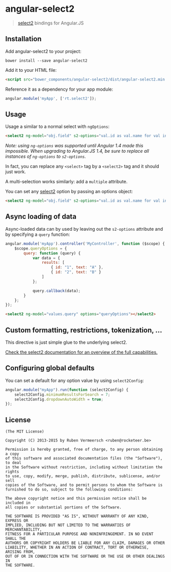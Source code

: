 # angular-select2

> [select2](http://ivaynberg.github.io/select2/) bindings for Angular.JS

## Installation
Add angular-select2 to your project:

```
bower install --save angular-select2
```

Add it to your HTML file:

```html
<script src="bower_components/angular-select2/dist/angular-select2.min.js"></script>
```

Reference it as a dependency for your app module:

```js
angular.module('myApp', ['rt.select2']);
```

## Usage
Usage a similar to a normal select with `ngOptions`:

```html
<select2 ng-model="obj.field" s2-options="val.id as val.name for val in values"></select2>
```

*Note: using `ng-options` was supported until Angular 1.4 made this impossible. When upgrading to Angular.JS 1.4, be sure to replace all instances of `ng-options` to `s2-options`.*

In fact, you can replace any `<select>` tag by a `<select2>` tag and it should just work.

A multi-selection works similarly: add a `multiple` attribute.

You can set any [select2](http://ivaynberg.github.io/select2/) option by passing an options object:

```html
<select2 ng-model="obj.field" s2-options="val.id as val.name for val in values" options="{ allowClear: true }"></select2>
```

## Async loading of data
Async-loaded data can by used by leaving out the `s2-options` attribute and by specifying a `query` function:

```js
angular.module('myApp').controller('MyController', function ($scope) {
    $scope.queryOptions = {
        query: function (query) {
            var data = {
                results: [
                    { id: "1", text: "A" },
                    { id: "2", text: "B" }
                ]
            };

            query.callback(data);
        }
    };
});
```

```html
<select2 ng-model="values.query" options="queryOptions"></select2>
```

## Custom formatting, restrictions, tokenization, ...
This directive is just simple glue to the underlying select2.

[Check the select2 documentation for an overview of the full capabilities.](http://ivaynberg.github.io/select2/)

## Configuring global defaults
You can set a default for any option value by using `select2Config`:

```js
angular.module("myApp").run(function (select2Config) {
    select2Config.minimumResultsForSearch = 7;
    select2Config.dropdownAutoWidth = true;
});
```

## License 

    (The MIT License)

    Copyright (C) 2013-2015 by Ruben Vermeersch <ruben@rocketeer.be>

    Permission is hereby granted, free of charge, to any person obtaining a copy
    of this software and associated documentation files (the "Software"), to deal
    in the Software without restriction, including without limitation the rights
    to use, copy, modify, merge, publish, distribute, sublicense, and/or sell
    copies of the Software, and to permit persons to whom the Software is
    furnished to do so, subject to the following conditions:

    The above copyright notice and this permission notice shall be included in
    all copies or substantial portions of the Software.

    THE SOFTWARE IS PROVIDED "AS IS", WITHOUT WARRANTY OF ANY KIND, EXPRESS OR
    IMPLIED, INCLUDING BUT NOT LIMITED TO THE WARRANTIES OF MERCHANTABILITY,
    FITNESS FOR A PARTICULAR PURPOSE AND NONINFRINGEMENT. IN NO EVENT SHALL THE
    AUTHORS OR COPYRIGHT HOLDERS BE LIABLE FOR ANY CLAIM, DAMAGES OR OTHER
    LIABILITY, WHETHER IN AN ACTION OF CONTRACT, TORT OR OTHERWISE, ARISING FROM,
    OUT OF OR IN CONNECTION WITH THE SOFTWARE OR THE USE OR OTHER DEALINGS IN
    THE SOFTWARE.
